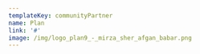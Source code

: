 ```yaml
---
templateKey: communityPartner
name: Plan
link: '#'
image: /img/logo_plan9_-_mirza_sher_afgan_babar.png
---
```

